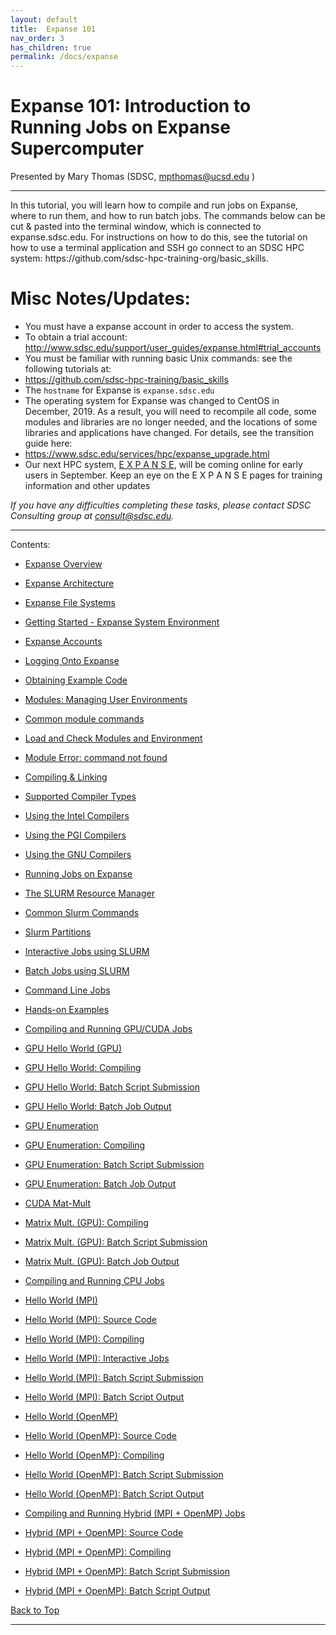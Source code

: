 ```yaml
---
layout: default
title:  Expanse 101
nav_order: 3
has_children: true
permalink: /docs/expanse
---
```


# Expanse 101: Introduction to Running Jobs on Expanse Supercomputer

Presented by Mary Thomas (SDSC,  <mpthomas@ucsd.edu> )
<hr>
In this tutorial, you will learn how to compile and run jobs on Expanse, where to run them, and how to run batch jobs.
The commands below can be cut & pasted into the terminal window, which is connected to expanse.sdsc.edu. For instructions on how to do this, see the tutorial on how to use a terminal application and SSH go connect to an SDSC HPC system: https://github.com/sdsc-hpc-training-org/basic_skills.


# Misc Notes/Updates:
* You must have a expanse account in order to access the system.
* To obtain a trial account:  http://www.sdsc.edu/support/user_guides/expanse.html#trial_accounts
* You must be familiar with running basic Unix commands: see the following tutorials at:
* https://github.com/sdsc-hpc-training/basic_skills
* The `hostname` for Expanse is `expanse.sdsc.edu`
* The operating system for Expanse was changed to CentOS in December, 2019. As a result, you will need to recompile all code, some modules and libraries are no longer needed, and the locations of some libraries and applications have changed. For details, see the transition guide here:
* https://www.sdsc.edu/services/hpc/expanse_upgrade.html
* Our next HPC system, [E X P A N S E](https://expanse.sdsc.edu), will be coming online for early users in September. Keep an eye on the E X P A N S E pages for training information and other updates

<em>If you have any difficulties completing these tasks, please contact SDSC Consulting group at <consult@sdsc.edu>.</em>
<hr>

<a name="top">Contents:
* [Expanse Overview](#overview)
* [Expanse Architecture](#network-arch)
* [Expanse File Systems](#file-systems)

* [Getting Started - Expanse System Environment](#sys-env)
* [Expanse Accounts](#expanse-accounts)
* [Logging Onto Expanse](#expanse-logon)
* [Obtaining Example Code](#example-code)

* [Modules: Managing User Environments](#modules)
* [Common module commands](#module-commands)
* [Load and Check Modules and Environment](#load-and-check-module-env)
* [Module Error: command not found](#module-error)

* [Compiling & Linking](#compilers)
* [Supported Compiler Types](#compilers-supported)
* [Using the Intel Compilers](#compilers-intel)
* [Using the PGI Compilers](#compilers-pgi)
* [Using the GNU Compilers](#compilers-gnu)

* [Running Jobs on Expanse](#running-jobs)
* [The SLURM Resource Manager](#running-jobs-slurm)
* [Common Slurm Commands](#running-jobs-slurm-commands)
* [Slurm Partitions](#running-jobs-slurm-partitions)
* [Interactive Jobs using SLURM](#running-jobs-slurm-interactive)
* [Batch Jobs using SLURM](#running-jobs-slurm-batch-submit)
* [Command Line Jobs](#running-jobs-cmdline)

* [Hands-on Examples](#hands-on)
* [Compiling and Running GPU/CUDA Jobs](#comp-and-run-cuda-jobs)
* [GPU Hello World (GPU) ](#hello-world-gpu)
* [GPU Hello World: Compiling](#hello-world-gpu-compile)
* [GPU Hello World: Batch Script Submission](#hello-world-gpu-batch-submit)
* [GPU Hello World: Batch Job Output](#hello-world-gpu-batch-output)
* [GPU Enumeration ](#enum-gpu)
* [GPU Enumeration: Compiling](#enum-gpu-compile)
* [GPU Enumeration: Batch Script Submission](#enum-gpu-batch-submit)
* [GPU Enumeration: Batch Job Output](#enum-gpu-batch-output)
* [CUDA Mat-Mult](#mat-mul-gpu)
* [Matrix Mult. (GPU): Compiling](#mat-mul-gpu-compile)
* [Matrix Mult. (GPU): Batch Script Submission](#mat-mul-gpu-batch-submit)
* [Matrix Mult. (GPU): Batch Job Output](#mat-mul-gpu-batch-output)

* [Compiling and Running CPU Jobs](#comp-and-run-cpu-jobs)
* [Hello World (MPI)](#hello-world-mpi)
* [Hello World (MPI): Source Code](#hello-world-mpi-source)
* [Hello World (MPI): Compiling](#hello-world-mpi-compile)
* [Hello World (MPI): Interactive Jobs](#hello-world-mpi-interactive)
* [Hello World (MPI): Batch Script Submission](#hello-world-mpi-batch-submit)
* [Hello World (MPI): Batch Script Output](#hello-world-mpi-batch-output)
* [Hello World (OpenMP)](#hello-world-omp)
* [Hello World (OpenMP): Source Code](#hello-world-omp-source)
* [Hello World (OpenMP): Compiling](#hello-world-omp-compile)
* [Hello World (OpenMP): Batch Script Submission](#hello-world-omp-batch-submit)
* [Hello World (OpenMP): Batch Script Output](#hello-world-omp-batch-output)
* [Compiling and Running Hybrid (MPI + OpenMP) Jobs](#hybrid-mpi-omp)
* [Hybrid (MPI + OpenMP): Source Code](#hybrid-mpi-omp-source)
* [Hybrid (MPI + OpenMP): Compiling](#hybrid-mpi-omp-compile)
* [Hybrid (MPI + OpenMP): Batch Script Submission](#hybrid-mpi-omp-batch-submit)
* [Hybrid (MPI + OpenMP): Batch Script Output](#hybrid-mpi-omp-batch-output)

[Back to Top](#top)
<hr>
